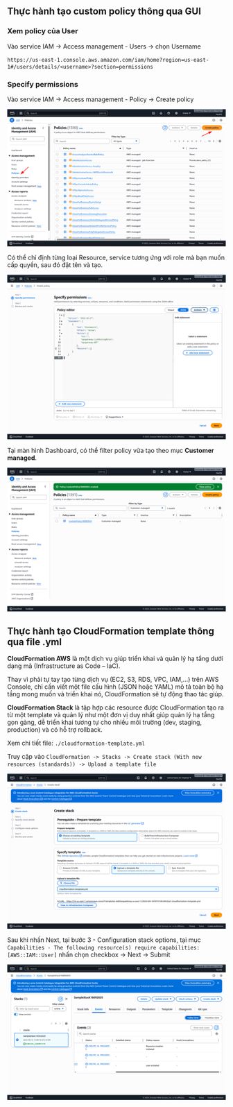 ## Thực hành tạo custom policy thông qua GUI

### Xem policy của User

Vào service IAM -> Access management - Users -> chọn Username

```
https://us-east-1.console.aws.amazon.com/iam/home?region=us-east-1#/users/details/<username>?section=permissions
```

### Specify permissions

Vào service IAM -> Access management - Policy -> Create policy

![General configuration](../../images/iam/iam-setting-panel.png)

Có thể chỉ định từng loại Resource, service tương ứng với role mà bạn muốn cấp quyền, sau đó đặt tên và tạo.

![General configuration](../../images/iam/iam-specify-permission.png)

Tại màn hình Dashboard, có thể filter policy vừa tạo theo mục **Customer managed**.

![General configuration](../../images/iam/iam-create-policy-success.png)

## Thực hành tạo CloudFormation template thông qua file .yml

**CloudFormation AWS** là một dịch vụ giúp triển khai và quản lý hạ tầng dưới dạng mã (Infrastructure as Code – IaC).

Thay vì phải tự tay tạo từng dịch vụ (EC2, S3, RDS, VPC, IAM,...) trên AWS Console, chỉ cần viết một file cấu hình (JSON hoặc YAML) mô tả toàn bộ hạ tầng mong muốn và triển khai nó, CloudFormation sẽ tự động thao tác giúp.

**CloudFormation Stack** là tập hợp các resource được CloudFormation tạo ra từ một template và quản lý như một đơn vị duy nhất giúp quản lý hạ tầng gọn gàng, dễ triển khai tương tự cho nhiều môi trường (dev, staging, production) và có hỗ trợ rollback.

Xem chi tiết file: `./cloudformation-template.yml`

Truy cập vào `CloudFormation -> Stacks -> Create stack (With new resources (standards)) -> Upload a template file`

![General configuration](../../images/iam/iam-create-stack.png)

Sau khi nhấn Next, tại bước 3 - Configuration stack options, tại mục `Capabilities - The following resource(s) require capabilities: [AWS::IAM::User]` nhấn chọn checkbox -> Next -> Submit

![General configuration](../../images/iam/iam-create-stack-success.png)
